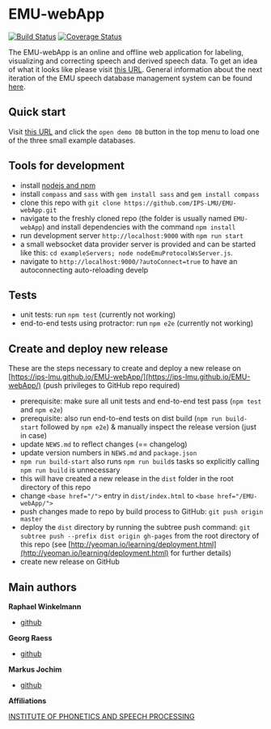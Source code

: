 # EMU-webApp

[![Build Status](https://travis-ci.org/IPS-LMU/EMU-webApp.png)](https://travis-ci.org/IPS-LMU/EMU-webApp)
[![Coverage Status](https://img.shields.io/coveralls/IPS-LMU/EMU-webApp.svg)](https://coveralls.io/r/IPS-LMU/EMU-webApp)

The EMU-webApp is an online and offline web application for labeling, visualizing and correcting speech and derived speech data. To get an idea of what it looks like please visit [this URL](http://ips-lmu.github.io/EMU-webApp/). General information about the next iteration of the EMU speech database management system can be found [here](http://ips-lmu.github.io/EMU.html).


## Quick start

Visit [this URL](http://ips-lmu.github.io/EMU-webApp/) and click the `open demo DB` button in the top menu to load one of the three small example databases.

## Tools for development

* install [nodejs and npm](http://nodejs.org/)
* install `compass` and `sass` with `gem install sass` and `gem install compass`
* clone this repo with `git clone https://github.com/IPS-LMU/EMU-webApp.git`
* navigate to the freshly cloned repo (the folder is usually named `EMU-webApp`) and install dependencies with the command `npm install`
* run development server `http://localhost:9000`  with `npm run start`
* a small websocket data provider server is provided and can be started like this: `cd exampleServers; node nodeEmuProtocolWsServer.js`.
* navigate to `http://localhost:9000/?autoConnect=true` to have an autoconnecting auto-reloading develp

## Tests
* unit tests: run `npm test` (currently not working)
* end-to-end tests using protractor: run `npm e2e` (currently not working)

## Create and deploy new release

These are the steps necessary to create and deploy a new release on [https://ips-lmu.github.io/EMU-webApp/](https://ips-lmu.github.io/EMU-webApp/) (push privileges to GitHub repo required)

* prerequisite: make sure all unit tests and end-to-end test pass (`npm test` and `npm e2e`)
* prerequisite: also run end-to-end tests on dist build (`npm run build-start` followed by `npm e2e`) & manually inspect the release version (just in case)
* update `NEWS.md` to reflect changes (== changelog)
* update version numbers in `NEWS.md` and `package.json`
* `npm run build-start` also runs `npm run build`s tasks so explicitly calling `npm run build` is unnecessary
* this will have created a new release in the `dist` folder in the root directory of this repo
* change `<base href="/">` entry in `dist/index.html` to `<base href="/EMU-webApp/">` 
* push changes made to repo by build process to GitHub: `git push origin master`
* deploy the `dist` directory by running the subtree push command: `git subtree push --prefix dist origin gh-pages` from the root directory of this repo (see [http://yeoman.io/learning/deployment.html](http://yeoman.io/learning/deployment.html) for further details)
* create new release on GitHub


## Main authors

**Raphael Winkelmann**

+ [github](http://github.com/raphywink)

**Georg Raess**

+ [github](http://github.com/georgraess)

**Markus Jochim**

+ [github](http://github.com/MJochim)

**Affiliations**

[INSTITUTE OF PHONETICS AND SPEECH PROCESSING](http://www.en.phonetik.uni-muenchen.de/)
